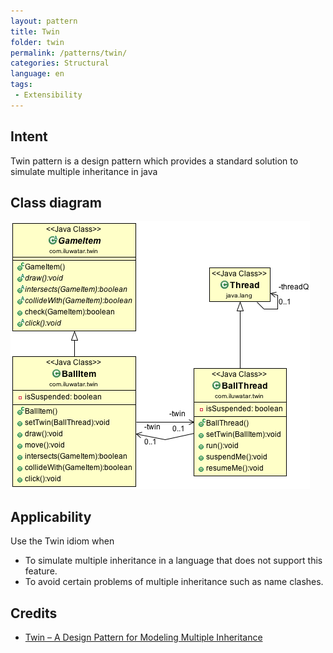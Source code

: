 ```yaml
---
layout: pattern
title: Twin
folder: twin
permalink: /patterns/twin/
categories: Structural
language: en
tags:
 - Extensibility
---
```


## Intent
Twin pattern is a design pattern which provides a standard solution to simulate multiple
inheritance in java

## Class diagram
![alt text](./etc/twin.png "Twin")

## Applicability
Use the Twin idiom when

* To simulate multiple inheritance in a language that does not support this feature.
* To avoid certain problems of multiple inheritance such as name clashes.

## Credits

* [Twin – A Design Pattern for Modeling Multiple Inheritance](http://www.ssw.uni-linz.ac.at/Research/Papers/Moe99/Paper.pdf)
